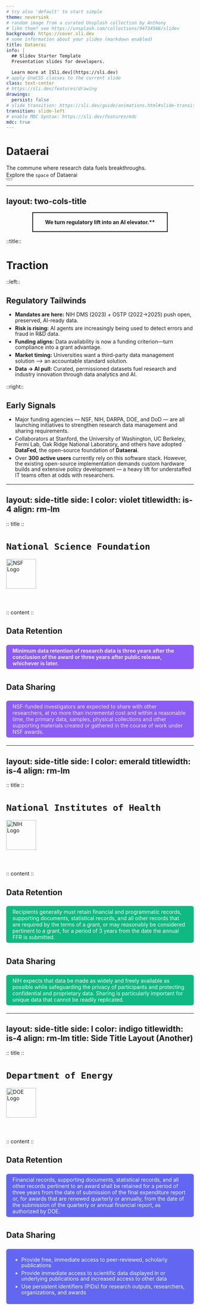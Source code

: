 ```yaml
---
# try also 'default' to start simple
theme: neversink
# random image from a curated Unsplash collection by Anthony
# like them? see https://unsplash.com/collections/94734566/slidev
background: https://cover.sli.dev
# some information about your slides (markdown enabled)
title: Dataerai
info: |
  ## Slidev Starter Template
  Presentation slides for developers.

  Learn more at [Sli.dev](https://sli.dev)
# apply UnoCSS classes to the current slide
class: text-center
# https://sli.dev/features/drawing
drawings:
  persist: false
# slide transition: https://sli.dev/guide/animations.html#slide-transitions
transition: slide-left
# enable MDC Syntax: https://sli.dev/features/mdc
mdc: true
---
```


# Dataerai

<!-- Guarding Knowledge. Enabling Trust. Unlocking Innovation. -->
The commune where research data fuels breakthroughs.

<div @click="$slidev.nav.next" class="mt-10 py-1 text-sm" hover:bg="white op-10">
  Explore the <code>space</code> of Dataerai <carbon:arrow-right />
</div>

<div class="abs-br m-6 text-xl">
  <button @click="$slidev.nav.openInEditor()" title="Open in Editor" class="slidev-icon-btn">
    <carbon:edit />
  </button>
  <a href="https://github.com/slidevjs/slidev" target="_blank" class="slidev-icon-btn">
    <carbon:logo-github />
  </a>
</div>

<!--
The last comment block of each slide will be treated as slide notes. It will be visible and editable in Presenter Mode along with the slide. [Read more in the docs](https://sli.dev/guide/syntax.html#notes)
-->

---
layout: two-cols-title
---

<div class="emphasis">We turn regulatory lift into an AI elevator.**</div>

::title::
# Traction

::left::

## Regulatory Tailwinds

- **Mandates are here:** NIH DMS (2023) + OSTP (2022→2025) push open, preserved, AI-ready data.
- **Risk is rising:** AI agents are increasingly being used to detect errors and fraud in R&D data.
- **Funding aligns:** Data availability is now a funding criterion—turn compliance into a grant advantage.
- **Market timing:** Universities want a third-party data management solution --> an accountable standard solution.
- **Data → AI pull:** Curated, permissioned datasets fuel research and industry innovation through data analytics and AI.

::right::

## Early Signals

- Major funding agencies — NSF, NIH, DARPA, DOE, and DoD — are all launching initiatives to strengthen research data management and sharing requirements.
- Collaborators at Stanford, the University of Washington, UC Berkeley, Fermi Lab, Oak Ridge National Laboratory, and others have adopted **DataFed**, the open-source foundation of **Dataerai**.
- Over **300 active users** currently rely on this software stack. However, the existing open-source implementation demands custom hardware builds and extensive policy development — a heavy lift for understaffed IT teams often at odds with researchers.

---
layout: side-title
side: l
color: violet
titlewidth: is-4
align: rm-lm
---

:: title ::

# `National Science Foundation`
<div class="flex justify-center">
<img src="https://upload.wikimedia.org/wikipedia/commons/7/7e/NSF_logo.png" alt="NSF Logo" style="height: 80px; margin-bottom: 1rem;" />
</div>

# <mdi-arrow-right />

:: content ::

## Data Retention

<a href="https://www.nsf.gov/funding/data-management-plan" target="_blank" rel="noopener" style="display: inline-block; padding: 0.5em 1.2em; background: #8b5cf6; color: #ede9fe; border-radius: 0.4em; text-decoration: none; font-weight: bold; margin: 0.5em 0;">
  Minimum data retention of research data is three years after the conclusion of the award or three years after public release, whichever is later.
</a>

## Data Sharing

<a href="https://www.nsf.gov/funding/data-management-plan" target="_blank" rel="noopener" style="display: inline-block; padding: 0.5em 1.2em; background: #8b5cf6; color: #ede9fe; border-radius: 0.4em; text-decoration: none; margin: 0.5em 0;">
  NSF-funded investigators are expected to share with other researchers, at no more than incremental cost and within a reasonable time, the primary data, samples, physical collections and other supporting materials created or gathered in the course of work under NSF awards.
</a>

---
layout: side-title
side: l
color: emerald
titlewidth: is-4
align: rm-lm
---

:: title ::

# `National Institutes of Health`
<div class="flex justify-center">
<img src="https://upload.wikimedia.org/wikipedia/commons/a/a6/NIH_2013_logo_vertical.svg" alt="NIH Logo" style="height: 80px; margin-bottom: 1rem;" />
</div>

# <mdi-arrow-right />

:: content ::

## Data Retention

<a href="https://grants.nih.gov/grants/policy/nihgps/html5/section_8/8.4.2_record_retention_and_access.htm" target="_blank" rel="noopener" style="display: inline-block; padding: 0.5em 1.2em; background: #10b981; color: #f0fdf4; border-radius: 0.4em; text-decoration: none; margin: 0.5em 0;">
Recipients generally must retain financial and programmatic records, supporting documents, statistical records, and all other records that are required by the terms of a grant, or may reasonably be considered pertinent to a grant, for a period of 3 years from the date the annual FFR is submitted.
</a>

## Data Sharing

<a href="https://grants.nih.gov/policy-and-compliance/policy-topics/sharing-policies/dms/policy-overview" target="_blank" rel="noopener" style="display: inline-block; padding: 0.5em 1.2em; background: #10b981; color: #f0fdf4; border-radius: 0.4em; text-decoration: none; margin: 0.5em 0;">
  NIH expects that data be made as widely and freely available as possible while safeguarding the privacy of participants and protecting confidential and proprietary data. Sharing is particularly important for unique data that cannot be readily replicated.
</a>

---
layout: side-title
side: l
color: indigo
titlewidth: is-4
align: rm-lm
title: Side Title Layout (Another)
---

:: title ::

# `Department of Energy`
<div class="flex justify-center">
<img src="https://upload.wikimedia.org/wikipedia/commons/0/0b/Seal_of_the_Department_of_Energy.svg" alt="DOE Logo" style="height: 80px; margin-bottom: 1rem;" />
</div>

# <mdi-arrow-right />

:: content ::

## Data Retention

<a href="https://www.law.cornell.edu/cfr/text/10/600.153#:~:text=10%20CFR%20%C2%A7%20600.153%20sets%20forth%20requirements,requirement%20does%20not%20apply%20to%20the%20recipient." target="_blank" rel="noopener" style="display: inline-block; padding: 0.5em 1.2em; background: #6366f1; color: #f0fdf4; border-radius: 0.4em; text-decoration: none; margin: 0.5em 0;">
Financial records, supporting documents, statistical records, and all other records pertinent to an award shall be retained for a period of three years from the date of submission of the final expenditure report or, for awards that are renewed quarterly or annually, from the date of the submission of the quarterly or annual financial report, as authorized by DOE. 
</a>

## Data Sharing

<a href="https://grants.nih.gov/policy-and-compliance/policy-topics/sharing-policies/dms/policy-overview" target="_blank" rel="noopener" style="display: inline-block; padding: 0.5em 1.2em; background: #6366f1; color: #f0fdf4; border-radius: 0.4em; text-decoration: none; margin: 0.5em 0;">
  <ul>
    <li>Provide free, immediate access to peer-reviewed, scholarly publications</li>
    <li>Provide immediate access to scientific data displayed in or underlying publications and increased access to other data</li>
    <li>Use persistent identifiers (PIDs) for research outputs, researchers, organizations, and awards</li>
  </ul>
</a>




<style>
ul li {
  line-height: 1.1;
  margin-bottom: 0.2em;  /* Remove margin at the bottom of list items */
  padding-bottom: 0.2em;  /* Remove padding at the bottom of list items */
}
p {
  margin-top: 0.1em;
  margin-bottom: 0.1em;
}

.emphasis {
  text-align: center;
  font-weight: bold;
  border: 2px solid currentColor;
  padding: 1rem 2rem;
  margin: 1rem auto;
  max-width: fit-content;
}
</style>